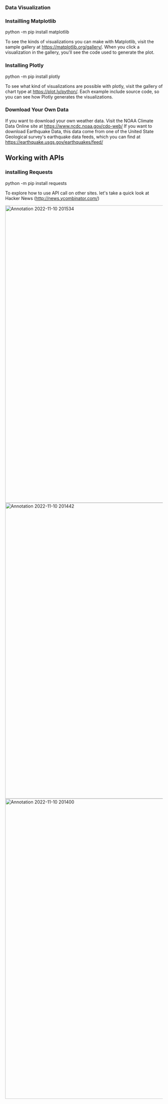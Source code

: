 ### Data Visualization

### Instailling Matplotlib
python -m pip install matplotlib

To see the kinds of visualizations you can make with Matplotlib, visit the sample gallery at https://matplotlib.org/gallery/. When you click a visualization in the gallery, you'll see the code used to generate the plot.

### Installing Plotly
python -m pip install plotly

To see what kind of visualizations are possible with plotly, visit the gallery of chart type at https://plot.ly/python/. Each example include source code, so you can see how Plotly generates the visualizations.

### Download Your Own Data
If you want to download your own weather data.
Visit the NOAA Climate Data Online site at https://www.ncdc.noaa.gov/cdo-web/
If you want to download Earthquake Data, this data come from one of the United State Geological survey's earthquake data feeds, which you can find at https://earthquake.usgs.gov/earthquakes/feed/

## Working with APIs

### installing Requests
python -m pip install requests

To explore how to use API call on other sites. let's take a quick look at Hacker News (http://news.ycombinator.com/)

<img width="947" alt="Annotation 2022-11-10 201534" src="https://user-images.githubusercontent.com/110078690/201099651-e44ce1e2-9474-4307-833e-2afe0a2e1f22.png">
<img width="942" alt="Annotation 2022-11-10 201442" src="https://user-images.githubusercontent.com/110078690/201099664-a4e4e268-63b0-4879-ad79-4ee92d5eaf5f.png">
<img width="956" alt="Annotation 2022-11-10 201400" src="https://user-images.githubusercontent.com/110078690/201099680-e6a1f6a1-177e-4a08-bf93-44d145801d7a.png">
